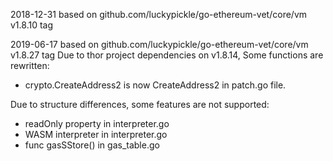 2018-12-31
based on github.com/luckypickle/go-ethereum-vet/core/vm v1.8.10 tag

2019-06-17
based on github.com/luckypickle/go-ethereum-vet/core/vm v1.8.27 tag
Due to thor project dependencies on v1.8.14, Some functions are rewritten:

 - crypto.CreateAddress2 is now CreateAddress2 in patch.go file.

Due to structure differences, some features are not supported:
 - readOnly property in interpreter.go
 - WASM interpreter in interpreter.go
 - func gasSStore() in gas_table.go